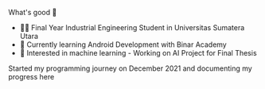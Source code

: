 What's good 🤙

- 🧑‍🎓 Final Year Industrial Engineering Student in Universitas Sumatera Utara
- 🤖 Currently learning Android Development with Binar Academy
- 🐍 Interested in machine learning - Working on AI Project for Final Thesis

Started my programming journey on December 2021 and documenting my progress here
<!--
**nabawiarifin/nabawiarifin** is a ✨ _special_ ✨ repository because its `README.md` (this file) appears on your GitHub profile.

Here are some ideas to get you started:

- 🔭 I’m currently working on ...
- 🌱 I’m currently learning ...
- 👯 I’m looking to collaborate on ...
- 🤔 I’m looking for help with ...
- 💬 Ask me about ...
- 📫 How to reach me: ...
- 😄 Pronouns: ...
- ⚡ Fun fact: ...
-->
